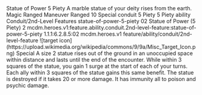 <ability>
  <name>Statue of Power</name>
  <cost>5 Piety</cost>
  <flavor>A marble statue of your deity rises from the earth.</flavor>
  <keywords>
    <keyword>Magic</keyword>
    <keyword>Ranged</keyword>
  </keywords>
  <type>Maneuver</type>
  <distance>Ranged 10</distance>
  <target>Special</target>
  <metadata>
    <class>conduit</class>
    <cost>5 Piety</cost>
    <cost_amount>5</cost_amount>
    <cost_resource>Piety</cost_resource>
    <feature_type>ability</feature_type>
    <file_dpath>Conduit/2nd-Level Features</file_dpath>
    <item_id>statue-of-power-5-piety</item_id>
    <item_index>02</item_index>
    <item_name>Statue of Power (5 Piety)</item_name>
    <level>2</level>
    <scc>mcdm.heroes.v1:feature.ability.conduit.2nd-level-feature:statue-of-power-5-piety</scc>
    <scdc>1.1.1:6.2.8.5:02</scdc>
    <source>mcdm.heroes.v1</source>
    <type>feature/ability/conduit/2nd-level-feature</type>
  </metadata>
  <effects>
    <effect type="mundane">![target icon](https://upload.wikimedia.org/wikipedia/commons/9/9a/Misc_Target_Icon.png) Special</effect>
    <effect type="mundane">A size 2 statue rises out of the ground in an unoccupied space within distance and lasts until the end of the encounter. While within 3 squares of the statue, you gain 1 surge at the start of each of your turns. Each ally within 3 squares of the statue gains this same benefit. The statue is destroyed if it takes 20 or more damage. It has immunity all to poison and psychic damage.</effect>
  </effects>
</ability>
